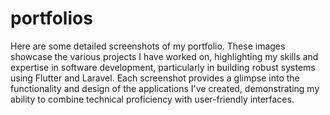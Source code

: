 # portfolios
Here are some detailed screenshots of my portfolio. These images showcase the various projects I have worked on, highlighting my skills and expertise in software development, particularly in building robust systems using Flutter and Laravel. Each screenshot provides a glimpse into the functionality and design of the applications I've created, demonstrating my ability to combine technical proficiency with user-friendly interfaces.
